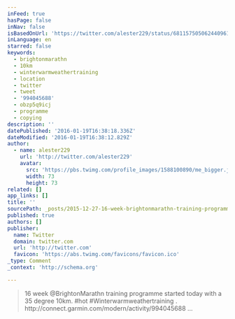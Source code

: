 ```yaml
---
inFeed: true
hasPage: false
inNav: false
isBasedOnUrl: 'https://twitter.com/alester229/status/681157505062440961'
inLanguage: en
starred: false
keywords:
  - brightonmarathn
  - 10km
  - winterwarmweathertraining
  - location
  - twitter
  - tweet
  - '994045688'
  - obzp5q9icj
  - programme
  - copying
description: ''
datePublished: '2016-01-19T16:38:18.336Z'
dateModified: '2016-01-19T16:38:12.829Z'
author:
  - name: alester229
    url: 'http://twitter.com/alester229'
    avatar:
      src: 'https://pbs.twimg.com/profile_images/1588100890/me_bigger.jpg'
      width: 73
      height: 73
related: []
app_links: []
title: ''
sourcePath: _posts/2015-12-27-16-week-brightonmarathn-training-programme-started-today-wi.md
published: true
authors: []
publisher:
  name: Twitter
  domain: twitter.com
  url: 'http://twitter.com'
  favicon: 'https://abs.twimg.com/favicons/favicon.ico'
_type: Comment
_context: 'http://schema.org'

---
```

> 16 week &commat;BrightonMarathn training programme started today with a 35 degree 10km&period; &num;hot &num;Winterwarmweathertraining &period; http&colon;&sol;&sol;connect&period;garmin&period;com&sol;modern&sol;activity&sol;994045688 &period;&period;&period;
